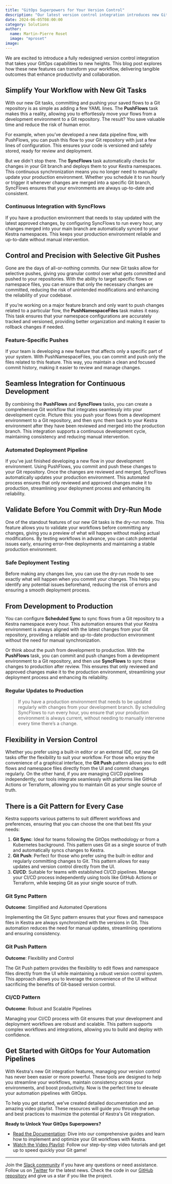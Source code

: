 ```yaml
---
title: "GitOps Superpowers for Your Version Control"
description: "Our latest version control integration introduces new Git tasks that bring enhanced flexibility and control to your workflows"
date: 2024-06-05T08:00:00
category: Solutions
author:
  name: Martin-Pierre Roset
  image: "mproset"
image: 
---
```


We are excited to introduce a fully redesigned version control integration that takes your GitOps capabilities to new heights. This blog post explores how these new features can transform your workflow, delivering tangible outcomes that enhance productivity and collaboration.

## Simplify Your Workflow with New Git Tasks

With our new Git tasks, committing and pushing your saved flows to a Git repository is as simple as adding a few YAML lines. The **PushFlows** task makes this a reality, allowing you to effortlessly move your flows from a development environment to a Git repository. The result? You save valuable time and reduce the risk of human error.

For example, when you’ve developed a new data pipeline flow, with PushFlows, you can push this flow to your Git repository with just a few lines of configuration. This ensures your code is versioned and safely stored, ready for review and deployment.

But we didn't stop there. The **SyncFlows** task automatically checks for changes in your Git branch and deploys them to your Kestra namespaces. This continuous synchronization means you no longer need to manually update your production environment. Whether you schedule it to run hourly or trigger it whenever changes are merged into a specific Git branch, SyncFlows ensures that your environments are always up-to-date and consistent.

### Continuous Integration with SyncFlows

If you have a production environment that needs to stay updated with the latest approved changes, by configuring SyncFlows to run every hour, any changes merged into your main branch are automatically synced to your Kestra namespaces. This keeps your production environment reliable and up-to-date without manual intervention.

## Control and Precision with Selective Git Pushes

Gone are the days of all-or-nothing commits. Our new Git tasks allow for selective pushes, giving you granular control over what gets committed and pushed to your repositories. With the ability to target specific flows or namespace files, you can ensure that only the necessary changes are committed, reducing the risk of unintended modifications and enhancing the reliability of your codebase.

If you’re working on a major feature branch and only want to push changes related to a particular flow, the **PushNamespaceFiles** task makes it easy. This task ensures that your namespace configurations are accurately tracked and versioned, providing better organization and making it easier to rollback changes if needed.

### Feature-Specific Pushes

If your team is developing a new feature that affects only a specific part of your system. With PushNamespaceFiles, you can commit and push only the files related to this feature. This way, you maintain a clean and focused commit history, making it easier to review and manage changes.

## Seamless Integration for Continuous Development

By combining the **PushFlows** and **SyncFlows** tasks, you can create a comprehensive Git workflow that integrates seamlessly into your development cycle. Picture this: you push your flows from a development environment to a Git repository, and then sync them back to your Kestra environment after they have been reviewed and merged into the production branch. This integration supports a continuous development cycle, maintaining consistency and reducing manual intervention.

### Automated Deployment Pipeline

If you’ve just finished developing a new flow in your development environment. Using PushFlows, you commit and push these changes to your Git repository. Once the changes are reviewed and merged, SyncFlows automatically updates your production environment. This automated process ensures that only reviewed and approved changes make it to production, streamlining your deployment process and enhancing its reliability.

## Validate Before You Commit with Dry-Run Mode

One of the standout features of our new Git tasks is the dry-run mode. This feature allows you to validate your workflows before committing any changes, giving you a preview of what will happen without making actual modifications. By testing workflows in advance, you can catch potential issues early, ensuring error-free deployments and maintaining a stable production environment.

### Safe Deployment Testing

Before making any changes live, you can use the dry-run mode to see exactly what will happen when you commit your changes. This helps you identify any potential issues beforehand, reducing the risk of errors and ensuring a smooth deployment process.

## From Development to Production

You can configure **Scheduled Sync** to sync flows from a Git repository to a Kestra namespace every hour. This automation ensures that your Kestra environment is always aligned with the latest changes from your Git repository, providing a reliable and up-to-date production environment without the need for manual synchronization.

Or think about the push from development to production. With the **PushFlows** task, you can commit and push changes from a development environment to a Git repository, and then use **SyncFlows** to sync these changes to production after review. This ensures that only reviewed and approved changes make it to the production environment, streamlining your deployment process and enhancing its reliability.

### Regular Updates to Production

>If you have a production environment that needs to be updated regularly with changes from your development branch. By scheduling SyncFlows to run every hour, you ensure that your production environment is always current, without needing to manually intervene every time there’s a change.

## Flexibility in Version Control

Whether you prefer using a built-in editor or an external IDE, our new Git tasks offer the flexibility to suit your workflow. For those who enjoy the convenience of a graphical interface, the **Git Push** pattern allows you to edit flows and namespace files directly from the UI and commit changes regularly. On the other hand, if you are managing CI/CD pipelines independently, our tools integrate seamlessly with platforms like GitHub Actions or Terraform, allowing you to maintain Git as your single source of truth.

## There is a Git Pattern for Every Case

Kestra supports various patterns to suit different workflows and preferences, ensuring that you can choose the one that best fits your needs:

1. **Git Sync**: Ideal for teams following the GitOps methodology or from a Kubernetes background. This pattern uses Git as a single source of truth and automatically syncs changes to Kestra.
2. **Git Push**: Perfect for those who prefer using the built-in editor and regularly committing changes to Git. This pattern allows for easy updates and version control directly from the UI.
3. **CI/CD**: Suitable for teams with established CI/CD pipelines. Manage your CI/CD process independently using tools like GitHub Actions or Terraform, while keeping Git as your single source of truth.

### Git Sync Pattern

**Outcome**: Simplified and Automated Operations

Implementing the Git Sync pattern ensures that your flows and namespace files in Kestra are always synchronized with the versions in Git. This automation reduces the need for manual updates, streamlining operations and ensuring consistency.

### Git Push Pattern

**Outcome**: Flexibility and Control

The Git Push pattern provides the flexibility to edit flows and namespace files directly from the UI while maintaining a robust version control system. This approach allows you to leverage the convenience of the UI without sacrificing the benefits of Git-based version control.

### CI/CD Pattern

**Outcome**: Robust and Scalable Pipelines

Managing your CI/CD process with Git ensures that your development and deployment workflows are robust and scalable. This pattern supports complex workflows and integrations, allowing you to build and deploy with confidence.

## Get Started with GitOps for Your Automation Pipelines

With Kestra's new Git integration features, managing your version control has never been easier or more powerful. These tools are designed to help you streamline your workflows, maintain consistency across your environments, and boost productivity. Now is the perfect time to elevate your automation pipelines with GitOps.

To help you get started, we’ve created detailed documentation and an amazing video playlist. These resources will guide you through the setup and best practices to maximize the potential of Kestra's Git integration.

**Ready to Unlock Your GitOps Superpowers?**

- [Read the Documentation](https://kestra.io/docs/developer-guide/git): Dive into our comprehensive guides and learn how to implement and optimize your Git workflows with Kestra.
- [Watch the Video Playlist](): Follow our step-by-step video tutorials and get up to speed quickly your Git game!

---

Join the [Slack community](https://kestra.io/slack) if you have any questions or need assistance.
Follow us on [Twitter](https://twitter.com/kestra_io) for the latest news.
Check the code in our [GitHub repository](https://github.com/kestra-io/kestra) and give us a star if you like the project.
